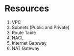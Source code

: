 # Resources
1. VPC
2. Subnets (Public and Private)
3. Route Table
4. NACL
5. Internet Gateway
6. NAT Gateway